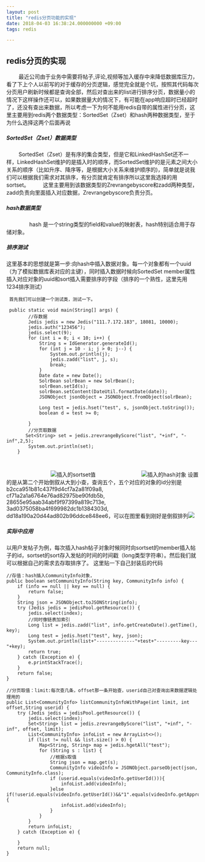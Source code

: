 ```yaml
---
layout: post
title: "redis分页功能的实现"
date: 2018-04-03 16:38:24.000000000 +09:00
tags: redis

---
```

## redis分页的实现
　　	最近公司由于业务中需要将帖子,评论,视频等加入缓存中来降低数据库压力，看了下上个人以前写的对于缓存的分页逻辑，感觉完全就是个坑，按照其代码每次分页用户刷新时候都是查询全部，然后对查出来的list进行排序分页，数据量小的情况下这样操作还可以，如果数据量大的情况下，有可能在app响应超时已经超时了，还没有查出来数据，所以考虑一下为何不能用redis自带的属性进行分页，这里主要用到redis两个数据类型：SortedSet（Zset）和hash两种数据类型，至于为什么选择这两个后面再说
##### SortedSet（Zset）数据类型
　　	SortedSet（Zset）是有序的集合类型，但是它和LinkedHashSet还不一样，LinkedHashSet维护的是插入时的顺序，而SortedSet维护的是元素之间大小关系的顺序（比如升序、降序等，是根据大小关系来维护顺序的)，简单就是说我们可以根据我们需求对其排序，有分页就肯定有排序所以这里我选择的用sortset。
　　	这里主要用到该数据类型的Zrevrangebyscore和zadd两种类型，zadd负责向里面插入对应数据，Zrevrangebyscore负责分页。

##### hash数据类型
　　　　	hash 是一个string类型的field和value的映射表，hash特别适合用于存储对象。

##### 排序测试
这里基本的思想就是第一步:向hash中插入数据对象。每一个对象都有一个uuid（为了模拟数据库表对应的主键），同时插入数据时候向SortedSet member属性插入对应对象的uuid和sort插入需要排序的字段（排序的一个熟性，这里先用1234排序测试）
~~~
 首先我们可以创建一个测试类，测试一下。

 public static void main(String[] args) {
        //存数据
        Jedis jedis = new Jedis("111.7.172.183", 18081, 10000);
        jedis.auth("123456");
        jedis.select(9);
        for (int i = 0; i < 10; i++) {
            String s = IdGenerator.generateId();
            for (int j = 10 - i; j > 0; j--) {
                System.out.println(j);
                jedis.zadd("list", j, s);
                break;
            }
            Date date = new Date();
            SolrBean solrBean = new SolrBean();
            solrBean.setId(s);
            solrBean.setContent(DateUtil.formatDate(date));
            JSONObject jsonObject = JSONObject.fromObject(solrBean);

            Long test = jedis.hset("test", s, jsonObject.toString());
            boolean d = test >= 0;

        }
        //分页取数据
       Set<String> set = jedis.zrevrangeByScore("list", "+inf", "-inf",2,5);
        System.out.println(set);
    }



~~~
　　　　　　　　		![插入的sortset值](https://i.imgur.com/9dNg9AB.png)
　　　　　　　　		![插入的hash对象](https://i.imgur.com/e5Bnvcu.png)
设置的是从第二个开始倒叙从大到小查，查询五个，五个对应的对象的id分别是b2cca951b81c437f9d4cf7a2a81f09a8, cf71a2a1a6764e76ad82975be90fdb5b, 28655e95aab34abf9f97399a819c713e, 3ad0375058ba4f699982dc1b1384303d, dd18a190a20d44ad802b96ddce848ee6，可以在图里看到刚好是倒叙排列![](https://i.imgur.com/OjndW94.png)
##### 实际中应用

以用户发帖子为例，每次插入hash帖子对象时候同时向sortset的member插入帖子的id，sortset的sort存入发帖的时间的时间戳（long类型字符串）。然后我们就可以根据自己的需求去存取排序了。
这里贴一下自己封装后的代码

<!--lang:java-->
	//存值：hash插入CommunityInfo对象，
	public boolean setCommunityInfo(String key, CommunityInfo info) {
        if (info == null || key == null) {
            return false;
        }
        String json = JSONObject.toJSONString(info);
        try (Jedis jedis = jedisPool.getResource()) {
            jedis.select(index);
            //同时像链表加索引
            Long list = jedis.zadd("list", info.getCreateDate().getTime(), key);
            Long test = jedis.hset("test", key, json);
            System.out.println(list+"--------------"+test+"---------key---"+key);
            return true;
        } catch (Exception e) {
            e.printStackTrace();
        }
        return false;
    }

	//分页取值：limit:每次查几条，offset那一条开始查，userid自己对查询出来数据逻辑处理用的
    public List<CommunityInfo> listCommunityInfoWithPage(int limit, int offset,String userid) {
        try (Jedis jedis = jedisPool.getResource()) {
            jedis.select(index);
            Set<String> list = jedis.zrevrangeByScore("list", "+inf", "-inf", offset, limit);
            List<CommunityInfo> infoList = new ArrayList<>();
            if (list != null && list.size() > 0) {
                Map<String, String> map = jedis.hgetAll("test");
                for (String s : list) {
                    //根据s取值
                    String json = map.get(s);
                    CommunityInfo videoInfo = JSONObject.parseObject(json, CommunityInfo.class);
                    if (userid.equals(videoInfo.getUserId())){
                        infoList.add(videoInfo);
                    }else if(!userid.equals(videoInfo.getUserId())&&"1".equals(videoInfo.getApproveState())){
                        infoList.add(videoInfo);
                    }
                }
            }
            return infoList;
        } catch (Exception e) {

        }
        return null;
    }

<!--lang:java-->



